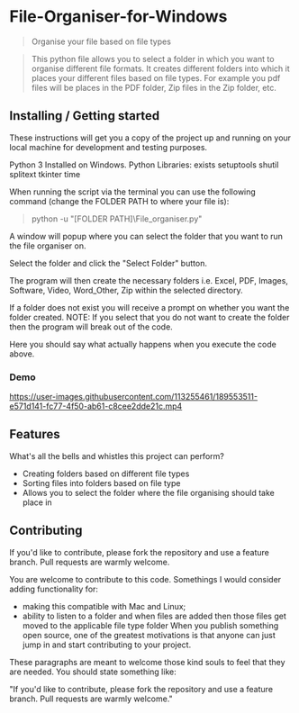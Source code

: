 # File-Organiser-for-Windows
> Organise your file based on file types

>This python file allows you to select a folder in which you want to organise different file formats.
>It creates different folders into which it places your different files based on file types.
>For example you pdf files will be places in the PDF folder, Zip files in the Zip folder, etc.


## Installing / Getting started

These instructions will get you a copy of the project up and running on your local machine for development and testing purposes.

Python 3 Installed on Windows.
Python Libraries:
exists
setuptools
shutil
splitext
tkinter
time

When running the script via the terminal you can use the following command (change the FOLDER PATH to where your file is):

>python -u "[FOLDER PATH]\File_organiser.py"

A window will popup where you can select the folder that you want to run the file organiser on.

Select the folder and click the "Select Folder" button.

The program will then create the necessary folders i.e. Excel, PDF, Images, Software, Video, Word_Other, Zip within the selected directory.

If a folder does not exist you will receive a prompt on whether you want the folder created. NOTE: If you select that you do not want to create the folder then the program will break out of the code.

Here you should say what actually happens when you execute the code above.

### Demo

https://user-images.githubusercontent.com/113255461/189553511-e571d141-fc77-4f50-ab61-c8cee2dde21c.mp4



## Features

What's all the bells and whistles this project can perform?
* Creating folders based on different file types
* Sorting files into folders based on file type
* Allows you to select the folder where the file organising should take place in


## Contributing

If you'd like to contribute, please fork the repository and use a feature
branch. Pull requests are warmly welcome.

You are welcome to contribute to this code. 
Somethings I would consider adding functionality for:
- making this compatible with Mac and Linux;
- ability to listen to a folder and when files are added then those files get moved to the applicable file type folder
When you publish something open source, one of the greatest motivations is that
anyone can just jump in and start contributing to your project.

These paragraphs are meant to welcome those kind souls to feel that they are
needed. You should state something like:

"If you'd like to contribute, please fork the repository and use a feature
branch. Pull requests are warmly welcome."

